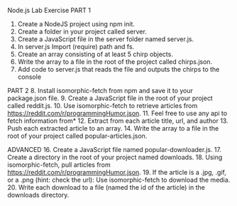Node.js Lab
Exercise
PART 1 
1. Create a NodeJS project using npm init. 
2. Create a folder in your project called server. 
3. Create a JavaScript file in the server folder named server.js. 
4. In server.js Import (require) path and fs. 
5. Create an array consisting of at least 5 chirp objects. 
6. Write the array to a file in the root of the project called chirps.json. 
7. Add code to server.js that reads the file and outputs the chirps to the console

PART 2 
8. Install isomorphic-fetch from npm and save it to your package.json file. 
9. Create a JavaScript file in the root of your project called reddit.js. 
10. Use isomorphic-fetch to retrieve articles from https://reddit.com/r/programmingHumor.json. 
11. Feel free to use any api to fetch information from*
12. Extract from each article title, url, and author 
13. Push each extracted article to an array. 
14. Write the array to a file in the root of your project called popular-articles.json.

ADVANCED 
16. Create a JavaScript file named popular-downloader.js. 
17. Create a directory in the root of your project named downloads. 
18. Using isomorphic-fetch, pull articles from https://reddit.com/r/programmingHumor.json. 
19. If the article is a .jpg, .gif, or a .png (hint: check the url): Use isomorphic-fetch to download the media. 
20. Write each download to a file (named the id of the article) in the downloads directory.


